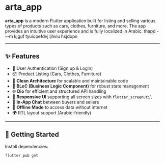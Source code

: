 # arta_app

**arta_app** is a modern Flutter application built for listing and selling various types of products such as cars, clothes, furniture, and more. The app provides an intuitive
user experience and is fully localized in Arabic.
thapd 
---m kjguf tyuiopefdvj  ljhviu hsjdopo 

---
## ✨ Features

- 🔐 User Authentication (Sign up & Login)
- 📦 Product Listing (Cars, Clothes, Furniture)
- 🧠 **Clean Architecture** for scalable and maintainable code
- 🔄 **BLoC (Business Logic Component)** for robust state management
- 🌐 **Dio** for efficient and structured API handling
- 📱 **Responsive UI** supporting all screen sizes with `flutter_screenutil`
- 💬 **In-App Chat** between buyers and sellers
- 📴 **Offline Mode** to access data without internet
- 🌍 RTL layout support (Arabic-friendly)

---

## 🚀 Getting Started

Install dependencies:

```bash
flutter pub get
